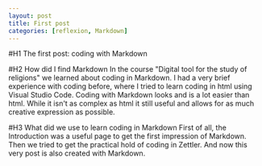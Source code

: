 ```yaml
---
layout: post
title: First post
categories: [reflexion, Markdown]
---
```


#H1 The first post: coding with Markdown

#H2 How did I find Markdown
In the course "Digital tool for the study of religions" we learned about coding in Markdown. I had a very brief experience with coding before, where I tried to learn coding in html using Visual Studio Code. 
Coding with Markdown looks and is a lot easier than html. While it isn't as complex as html it still useful and allows for as much creative expression as possible. 

#H3 What did we use to learn coding in Markdown
First of all, the Introduction was a useful page to get the first impression of Markdown. 
Then we tried to get the practical hold of coding in Zettler.
And now this very post is also created with Markdown. 


